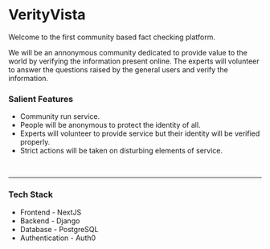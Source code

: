 # VerityVista

Welcome to the first community based fact checking platform.

We will be an annonymous community dedicated to provide value to the world by verifying the information present online. The experts will volunteer to answer the questions raised by the general users and verify the information.

### Salient Features

<ul>

<li>Community run service.</li>

<li>People will be anonymous to protect the identity of all.</li>

<li>Experts will volunteer to provide service but their identity will be verified properly.</li>

<li>Strict actions will be taken on disturbing elements of service.</li>

</ul>

<br>

<hr>

### Tech Stack

<ul>

<li>Frontend - NextJS</li>

<li>Backend - Django</li>

<li>Database - PostgreSQL</li>

<li>Authentication - Auth0</li>

</ul>
